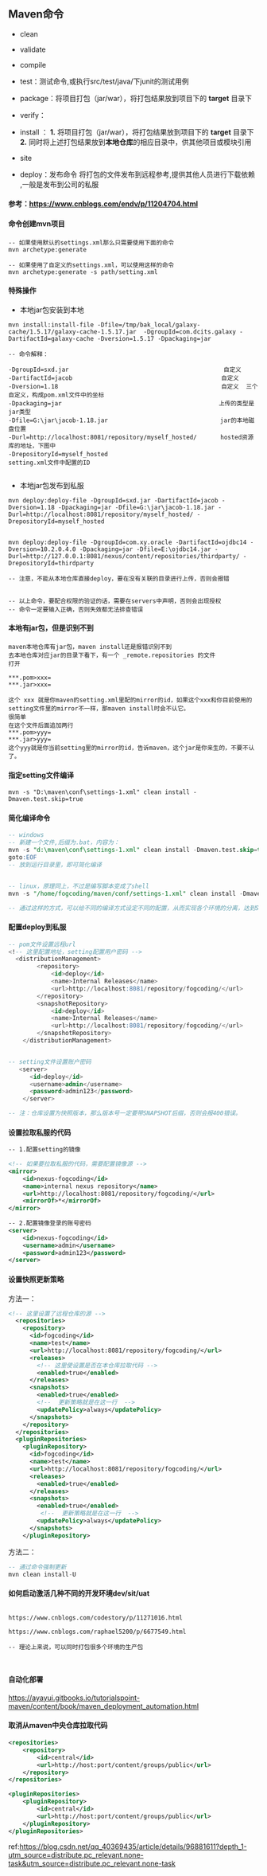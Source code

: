 ## Maven命令



* clean
* validate
* compile
* test：测试命令,或执行src/test/java/下junit的测试用例

* package：将项目打包（jar/war），将打包结果放到项目下的 **target** 目录下

* verify：
* install ： **1.** 将项目打包（jar/war），将打包结果放到项目下的 **target** 目录下 **2.** 同时将上述打包结果放到**本地仓库**的相应目录中，供其他项目或模块引用

* site

* deploy：发布命令 将打包的文件发布到远程参考,提供其他人员进行下载依赖 ,一般是发布到公司的私服



#### 参考：https://www.cnblogs.com/endv/p/11204704.html



#### 命令创建mvn项目

```properties
-- 如果使用默认的settings.xml那么只需要使用下面的命令
mvn archetype:generate 

-- 如果使用了自定义的settings.xml，可以使用这样的命令
mvn archetype:generate -s path/setting.xml

```



#### 特殊操作

* 本地jar包安装到本地

```properties
mvn install:install-file -Dfile=/tmp/bak_local/galaxy-cache/1.5.17/galaxy-cache-1.5.17.jar  -DgroupId=com.dcits.galaxy -DartifactId=galaxy-cache -Dversion=1.5.17 -Dpackaging=jar
  
-- 命令解释：

-DgroupId=sxd.jar　　　　 　　　　　　　　　　　　　　　　　　　　　 自定义
-DartifactId=jacob　　　 　　　　　　　　　　　　　　　　　　　　　 自定义
-Dversion=1.18　　　　　　 　　　　　　　　　　　　　　　　　　　　　自定义  三个自定义，构成pom.xml文件中的坐标
-Dpackaging=jar　　　　　　　　　　　　　　　　　　　　　　　　　　 上传的类型是jar类型
-Dfile=G:\jar\jacob-1.18.jar　　　　　　　　　　　　　　　　　　　jar的本地磁盘位置
-Durl=http://localhost:8081/repository/myself_hosted/　　　　hosted资源库的地址，下图中
-DrepositoryId=myself_hosted　　　　　　　　　　　　　　　　　　　setting.xml文件中配置的ID
  
```

  

* 本地jar包发布到私服

```properties
mvn deploy:deploy-file -DgroupId=sxd.jar -DartifactId=jacob -Dversion=1.18 -Dpackaging=jar -Dfile=G:\jar\jacob-1.18.jar -Durl=http://localhost:8081/repository/myself_hosted/ -DrepositoryId=myself_hosted


mvn deploy:deploy-file -DgroupId=com.xy.oracle -DartifactId=ojdbc14 -Dversion=10.2.0.4.0 -Dpackaging=jar -Dfile=E:\ojdbc14.jar -Durl=http://127.0.0.1:8081/nexus/content/repositories/thirdparty/ -DrepositoryId=thirdparty

-- 注意，不能从本地仓库直接deploy，要在没有关联的目录进行上传，否则会报错


-- 以上命令，要配合权限的验证的话，需要在servers中声明，否则会出现授权
-- 命令一定要输入正确，否则失效都无法排查错误

```



#### 本地有jar包，但是识别不到

```properties
maven本地仓库有jar包，maven install还是报错识别不到
去本地仓库对应jar的目录下看下，有一个 _remote.repositories 的文件
打开

***.pom>xxx=
***.jar>xxx=

这个 xxx 就是你maven的setting.xml里配的mirror的id，如果这个xxx和你目前使用的setting文件里的mirror不一样，那maven install时会不认它。
很简单
在这个文件后面追加两行
***.pom>yyy=
***.jar>yyy=
这个yyy就是你当前setting里的mirror的id，告诉maven，这个jar是你亲生的，不要不认了。
```



#### 指定setting文件编译

```properties
mvn -s "D:\maven\conf\settings-1.xml" clean install -Dmaven.test.skip=true 
```



#### 简化编译命令

```sql
-- windows
-- 新建一个文件,后缀为.bat，内容为：
mvn -s "d:\maven\conf\settings-1.xml" clean install -Dmaven.test.skip=true 
goto:EOF
-- 放到运行目录里，即可简化编译


-- linux，原理同上，不过是编写脚本变成了shell
mvn -s "/home/fogcoding/maven/conf/settings-1.xml" clean install -Dmaven.test.skip=true

-- 通过这样的方式，可以给不同的编译方式设定不同的配置，从而实现各个环境的分离，达到SIT,UAT互相不干扰的效果
```



#### 配置deploy到私服

```sql
-- pom文件设置远程url
<!-- 这里配置地址，setting配置用户密码 -->
  <distributionManagement>
        <repository>
            <id>deploy</id>
            <name>Internal Releases</name>
            <url>http://localhost:8081/repository/fogcoding/</url>
        </repository>
        <snapshotRepository>
            <id>deploy</id>
            <name>Internal Releases</name>
            <url>http://localhost:8081/repository/fogcoding/</url>
        </snapshotRepository>
    </distributionManagement>


-- setting文件设置账户密码
   <server>
      <id>deploy</id>
      <username>admin</username>  
      <password>admin123</password>  
    </server>

-- 注：仓库设置为快照版本，那么版本号一定要带SNAPSHOT后缀，否则会报400错误。
```



#### 设置拉取私服的代码

```xml
-- 1.配置setting的镜像

<!-- 如果要拉取私服的代码，需要配置镜像源 -->
<mirror>  
    <id>nexus-fogcoding</id>  
    <name>internal nexus repository</name>  
    <url>http://localhost:8081/repository/fogcoding/</url>  
    <mirrorOf>*</mirrorOf>  
</mirror>  
	 
-- 2.配置镜像登录的账号密码
<server>
    <id>nexus-fogcoding</id>
    <username>admin</username>  
    <password>admin123</password>  
</server>

```



#### 设置快照更新策略

方法一：

```xml
<!-- 这里设置了远程仓库的源 -->
  <repositories>
    <repository>
      <id>fogcoding</id>
      <name>test</name>
      <url>http://localhost:8081/repository/fogcoding/</url>
      <releases>
        <!-- 这里使设置是否在本仓库拉取代码 -->
        <enabled>true</enabled>
      </releases>
      <snapshots>
        <enabled>true</enabled>
        <!--  更新策略就是在这一行  -->
        <updatePolicy>always</updatePolicy>
      </snapshots>
    </repository>
  </repositories>
  <pluginRepositories>
    <pluginRepository>
      <id>fogcoding</id>
      <name>test</name>
      <url>http://localhost:8081/repository/fogcoding/</url>
      <releases>
        <enabled>true</enabled>
      </releases>
      <snapshots>
        <enabled>true</enabled>
         <!--  更新策略就是在这一行  -->
        <updatePolicy>always</updatePolicy>
      </snapshots>    
    </pluginRepository>
```

方法二：

```sql
-- 通过命令强制更新
mvn clean install-U
```



#### 如何启动激活几种不同的开发环境dev/sit/uat

```

https://www.cnblogs.com/codestory/p/11271016.html

https://www.cnblogs.com/raphael5200/p/6677549.html

-- 理论上来说，可以同时打包很多个环境的生产包



```



#### 自动化部署

https://ayayui.gitbooks.io/tutorialspoint-maven/content/book/maven_deployment_automation.html





#### 取消从maven中央仓库拉取代码

```xml
<repositories>
    <repository>
        <id>central</id>
        <url>http://host:port/content/groups/public</url>
    </repository>
</repositories>

<pluginRepositories>
    <pluginRepository>
        <id>central</id>
        <url>http://host:port/content/groups/public</url>
    </pluginRepository>
</pluginRepositories>
```



ref:https://blog.csdn.net/qq_40369435/article/details/96881611?depth_1-utm_source=distribute.pc_relevant.none-task&utm_source=distribute.pc_relevant.none-task

















